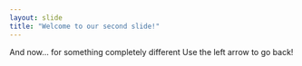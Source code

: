 ```yaml
---
layout: slide
title: "Welcome to our second slide!"
---
```

And now... for something completely different
Use the left arrow to go back!
